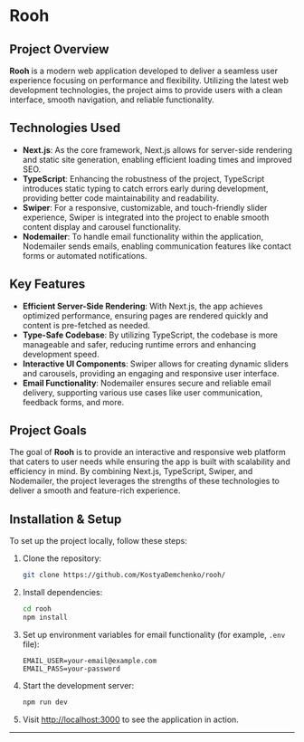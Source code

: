 
# Rooh

## Project Overview
**Rooh** is a modern web application developed to deliver a seamless user experience focusing on performance and flexibility. Utilizing the latest web development technologies, the project aims to provide users with a clean interface, smooth navigation, and reliable functionality.

## Technologies Used

- **Next.js**: As the core framework, Next.js allows for server-side rendering and static site generation, enabling efficient loading times and improved SEO.
- **TypeScript**: Enhancing the robustness of the project, TypeScript introduces static typing to catch errors early during development, providing better code maintainability and readability.
- **Swiper**: For a responsive, customizable, and touch-friendly slider experience, Swiper is integrated into the project to enable smooth content display and carousel functionality.
- **Nodemailer**: To handle email functionality within the application, Nodemailer sends emails, enabling communication features like contact forms or automated notifications.

## Key Features

- **Efficient Server-Side Rendering**: With Next.js, the app achieves optimized performance, ensuring pages are rendered quickly and content is pre-fetched as needed.
- **Type-Safe Codebase**: By utilizing TypeScript, the codebase is more manageable and safer, reducing runtime errors and enhancing development speed.
- **Interactive UI Components**: Swiper allows for creating dynamic sliders and carousels, providing an engaging and responsive user interface.
- **Email Functionality**: Nodemailer ensures secure and reliable email delivery, supporting various use cases like user communication, feedback forms, and more.

## Project Goals
The goal of **Rooh** is to provide an interactive and responsive web platform that caters to user needs while ensuring the app is built with scalability and efficiency in mind. By combining Next.js, TypeScript, Swiper, and Nodemailer, the project leverages the strengths of these technologies to deliver a smooth and feature-rich experience.

## Installation & Setup

To set up the project locally, follow these steps:

1. Clone the repository:

   ```bash
   git clone https://github.com/KostyaDemchenko/rooh/
   ```

2. Install dependencies:

   ```bash
   cd rooh
   npm install
   ```

3. Set up environment variables for email functionality (for example, `.env` file):

   ```env
   EMAIL_USER=your-email@example.com
   EMAIL_PASS=your-password
   ```

4. Start the development server:

   ```bash
   npm run dev
   ```

5. Visit [http://localhost:3000](http://localhost:3000) to see the application in action.

---
